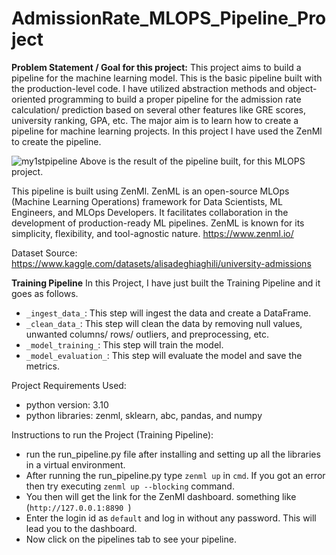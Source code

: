 # AdmissionRate_MLOPS_Pipeline_Project

**Problem Statement / Goal for this project:** This project aims to build a pipeline for the machine learning model. This is the basic pipeline built with the production-level code. I have utilized abstraction methods and object-oriented programming to build a proper pipeline for the admission rate calculation/ prediction based on several other features like GRE scores, university ranking, GPA, etc. The major aim is to learn how to create a pipeline for machine learning projects. In this project I have used the ZenMl to create the pipeline.

![my1stpipeline](https://github.com/ayush01thakur/AdmissionRate_MLOPS_Pipeline_Project/assets/124871122/79f771c4-81b5-4284-8412-dd09f5571676)
Above is the result of the pipeline built, for this MLOPS project.

This pipeline is built using ZenMl. ZenML is an open-source MLOps (Machine Learning Operations) framework for Data Scientists, ML Engineers, and MLOps Developers. It facilitates collaboration in the development of production-ready ML pipelines. ZenML is known for its simplicity, flexibility, and tool-agnostic nature. https://www.zenml.io/

Dataset Source: https://www.kaggle.com/datasets/alisadeghiaghili/university-admissions

**Training Pipeline** 
In this Project, I have just built the Training Pipeline and it goes as follows.

* `_ingest_data_`: This step will ingest the data and create a DataFrame.
* `_clean_data_`: This step will clean the data by removing null values, unwanted columns/ rows/ outliers, and preprocessing, etc.  
* `_model_training_`: This step will train the model.
* `_model_evaluation_`: This step will evaluate the model and save the metrics.

Project Requirements Used:
* python version: 3.10
* python libraries: zenml, sklearn, abc, pandas, and numpy

Instructions to run the Project (Training Pipeline):
* run the run_pipeline.py file after installing and setting up all the libraries in a virtual environment.
* After running the run_pipeline.py type `zenml up` in `cmd`. If you got an error then try executing `zenml up --blocking` command.
* You then will get the link for the ZenMl dashboard. something like (`http://127.0.0.1:8890 `)
* Enter the login id as `default` and log in without any password. This will lead you to the dashboard.
* Now click on the pipelines tab to see your pipeline.


